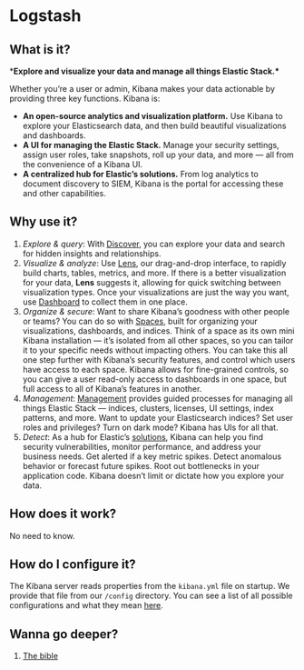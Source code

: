# Logstash

## What is it?

***Explore and visualize your data and manage all things Elastic Stack.\***

Whether you’re a user or admin, Kibana makes your data actionable by providing three key functions. Kibana is:

- **An open-source analytics and visualization platform.** Use Kibana to explore your Elasticsearch data, and then build beautiful visualizations and dashboards.
- **A UI for managing the Elastic Stack.** Manage your security settings, assign user roles, take snapshots, roll up your data, and more — all from the convenience of a Kibana UI.
- **A centralized hub for Elastic’s solutions.** From log analytics to document discovery to SIEM, Kibana is the portal for accessing these and other capabilities.

## Why use it?

1. *Explore & query*: With [Discover](https://www.elastic.co/guide/en/kibana/7.x/discover.html), you can explore your data and search for hidden insights and relationships.
2. *Visualize & analyze*:  Use [Lens](https://www.elastic.co/guide/en/kibana/7.x/lens.html), our drag-and-drop interface, to rapidly build charts, tables, metrics, and more. If there is a better visualization for your data, **Lens** suggests it, allowing for quick switching between visualization types. Once your visualizations are just the way you want, use [Dashboard](https://www.elastic.co/guide/en/kibana/7.x/dashboard.html) to collect them in one place.
3. *Organize & secure*: Want to share Kibana’s goodness with other people or teams? You can do so with [Spaces](https://www.elastic.co/guide/en/kibana/7.x/xpack-spaces.html), built for organizing your visualizations, dashboards, and indices. Think of a space as its own mini Kibana installation — it’s isolated from all other spaces, so you can tailor it to your specific needs without impacting others. You can take this all one step further with Kibana’s security features, and control which users have access to each space. Kibana allows for fine-grained controls, so you can give a user read-only access to dashboards in one space, but full access to all of Kibana’s features in another.
4. *Management*: [Management](https://www.elastic.co/guide/en/kibana/7.x/management.html) provides guided processes for managing all things Elastic Stack — indices, clusters, licenses, UI settings, index patterns, and more. Want to update your Elasticsearch indices? Set user roles and privileges? Turn on dark mode? Kibana has UIs for all that.
5. *Detect*: As a hub for Elastic’s [solutions](https://www.elastic.co/products/), Kibana can help you find security vulnerabilities, monitor performance, and address your business needs. Get alerted if a key metric spikes. Detect anomalous behavior or forecast future spikes. Root out bottlenecks in your application code. Kibana doesn’t limit or dictate how you explore your data.

## How does it work?

No need to know.

## How do I configure it?

The Kibana server reads properties from the `kibana.yml` file on startup. We provide that file from our `/config` directory. You can see a list of all possible configurations and what they mean [here](https://www.elastic.co/guide/en/kibana/7.x/settings.html).

## Wanna go deeper?

1. [The bible](https://www.elastic.co/guide/en/kibana/7.x/index.html)


